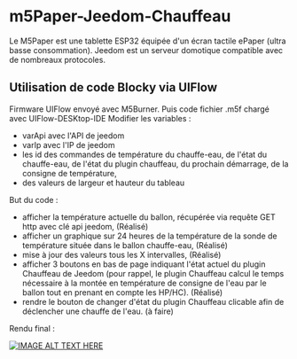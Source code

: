 # m5Paper-Jeedom-Chauffeau

Le M5Paper est une tablette ESP32 équipée d'un écran tactile ePaper (ultra basse consommation).
Jeedom est un serveur domotique compatible avec de nombreaux protocoles.

## Utilisation de code Blocky via UIFlow 
Firmware UIFlow envoyé avec M5Burner.
Puis code fichier .m5f chargé avec UIFlow-DESKtop-IDE 
Modifier les variables :
- varApi avec l'API de jeedom
- varIp avec l'IP de jeedom
- les id des commandes de température du chauffe-eau, de l'état du chauffe-eau, de l'état du plugin chauffeau, du prochain démarrage, de la consigne de température, 
- des valeurs de largeur et hauteur du tableau

But du code :
- afficher la température actuelle du ballon, récupérée via requête GET http avec clé api jeedom, (Réalisé)
- afficher un graphique sur 24 heures de la température de la sonde de température située dans le ballon chauffe-eau, (Réalisé)
- mise à jour des valeurs tous les X intervalles, (Réalisé)
- afficher 3 boutons en bas de page indiquant l'état actuel du plugin Chauffeau de Jeedom (pour rappel, le plugin Chauffeau calcul le temps nécessaire à la montée en température de consigne de l'eau par le ballon tout en prenant en compte les HP/HC). (Réalisé)
- rendre le bouton de changer d'état du plugin Chauffeau clicable afin de déclencher une chauffe de l'eau. (à faire)

Rendu final :

[![IMAGE ALT TEXT HERE](https://img.youtube.com/vi/6itMewWaYgg/0.jpg)](https://youtu.be/6itMewWaYgg)
